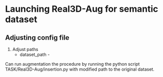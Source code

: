 # Launching Real3D-Aug for semantic dataset

## Adjusting config file

1. Adjust paths
   - dataset_path - 

Can run augmentation the procedure by running the python script TASK/Real3D-Aug/insertion.py with modified path to the original dataset.
